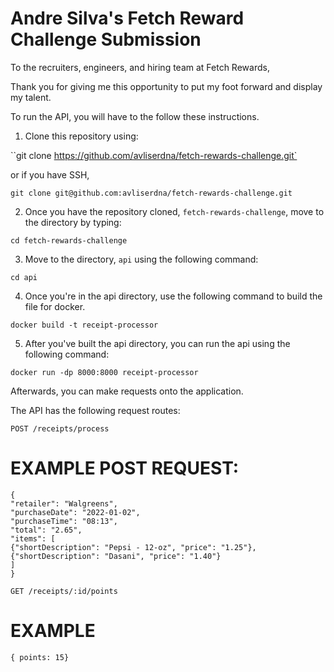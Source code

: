 # Andre Silva's Fetch Reward Challenge Submission

To the recruiters, engineers, and hiring team at Fetch Rewards,

Thank you for giving me this opportunity to put my foot forward and display my talent.

To run the API, you will have to the follow these instructions.

1. Clone this repository using:

``git clone https://github.com/avliserdna/fetch-rewards-challenge.git`

or if you have SSH,

`git clone git@github.com:avliserdna/fetch-rewards-challenge.git`

2. Once you have the repository cloned, `fetch-rewards-challenge`, move to the directory by typing:

`cd fetch-rewards-challenge`

3. Move to the directory, `api` using the following command:

`cd api`

4. Once you're in the api directory, use the following command to build the file for docker.

`docker build -t receipt-processor`

5. After you've built the api directory, you can run the api using the following command:

`docker run -dp 8000:8000 receipt-processor`

Afterwards, you can make requests onto the application.

The API has the following request routes:

`POST /receipts/process`

# EXAMPLE POST REQUEST:

    {
    "retailer": "Walgreens",
    "purchaseDate": "2022-01-02",
    "purchaseTime": "08:13",
    "total": "2.65",
    "items": [
    {"shortDescription": "Pepsi - 12-oz", "price": "1.25"},
    {"shortDescription": "Dasani", "price": "1.40"}
    ]
    }

`GET /receipts/:id/points`

# EXAMPLE

`{ points: 15}`
